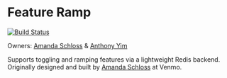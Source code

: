 # Feature Ramp
[![Build Status](https://travis-ci.org/venmo/feature_ramp.svg?branch=master)](https://travis-ci.org/venmo/feature_ramp)

Owners: [Amanda Schloss](https://github.com/amandaschloss) & [Anthony Yim](https://github.com/anthonyyim)

Supports toggling and ramping features via a lightweight Redis backend. Originally designed and built by [Amanda Schloss](https://github.com/amandaschloss) at Venmo.
